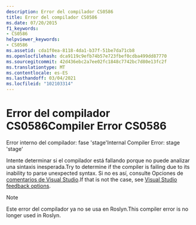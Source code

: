 ```yaml
---
description: Error del compilador CS0586
title: Error del compilador CS0586
ms.date: 07/20/2015
f1_keywords:
- CS0586
helpviewer_keywords:
- CS0586
ms.assetid: cda1f0ea-8118-4da1-b37f-51be7da71cb8
ms.openlocfilehash: dca9119c9efb74b57e723fbef0cdba499dd87770
ms.sourcegitcommit: 42d436ebc2a7ee02fc1848c7742bc7d80e13fc2f
ms.translationtype: MT
ms.contentlocale: es-ES
ms.lasthandoff: 03/04/2021
ms.locfileid: "102103314"
---
```

# <a name="compiler-error-cs0586"></a><span data-ttu-id="8821e-103">Error del compilador CS0586</span><span class="sxs-lookup"><span data-stu-id="8821e-103">Compiler Error CS0586</span></span>

<span data-ttu-id="8821e-104">Error interno del compilador: fase 'stage'</span><span class="sxs-lookup"><span data-stu-id="8821e-104">Internal Compiler Error: stage 'stage'</span></span>

 <span data-ttu-id="8821e-105">Intente determinar si el compilador está fallando porque no puede analizar una sintaxis inesperada.</span><span class="sxs-lookup"><span data-stu-id="8821e-105">Try to determine if the compiler is failing due to its inability to parse unexpected syntax.</span></span> <span data-ttu-id="8821e-106">Si no es así, consulte Opciones de [comentarios de Visual Studio](/visualstudio/ide/feedback-options).</span><span class="sxs-lookup"><span data-stu-id="8821e-106">If that is not the case, see [Visual Studio feedback options](/visualstudio/ide/feedback-options).</span></span>

> [!NOTE]
> <span data-ttu-id="8821e-107">Este error del compilador ya no se usa en Roslyn.</span><span class="sxs-lookup"><span data-stu-id="8821e-107">This compiler error is no longer used in Roslyn.</span></span>
